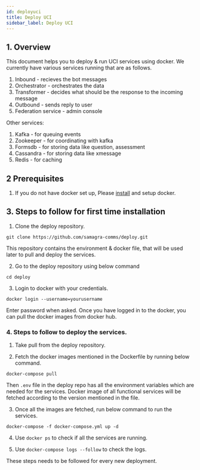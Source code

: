 ```yaml
---
id: deployuci
title: Deploy UCI
sidebar_label: Deploy UCI
---
```


## 1. Overview

This document helps you to deploy & run UCI services using docker. We currently have various services running that are as follows.
1. Inbound - recieves the bot messages
2. Orchestrator - orchestrates the data
3. Transformer - decides what should be the response to the incoming message
4. Outbound - sends reply to user
5. Federation service - admin console 

Other services:
1. Kafka - for queuing events
2. Zookeeper - for coordinating with kafka
3. Formsdb - for storing data like question, assessment
4. Cassandra - for storing data like xmessage
5. Redis - for caching 

## 2 Prerequisites

1. If you do not have docker set up, Please [install](https://docs.docker.com/compose/) and setup docker.

## 3. Steps to follow for first time installation
1. Clone the deploy repository.  

```
git clone https://github.com/samagra-comms/deploy.git
```

This repository contains the environment & docker file, that will be used later to pull and deploy the services.

2. Go to the deploy repository using below command

```
cd deploy
```

3. Login to docker with your credentials.

```
docker login --username=yourusername
```

Enter password when asked. Once you have logged in to the docker, you can pull the docker images from docker hub.


### 4. Steps to follow to deploy the services.
1. Take pull from the deploy repository.

2. Fetch the docker images mentioned in the Dockerfile by running below command.

```
docker-compose pull
```
Then ```.env``` file in the deploy repo has all the environment variables which are needed for the services. Docker image of all functional services will be fetched according to the version mentioned in the file.  

3. Once all the images are fetched, run below command to run the services.
```
docker-compose -f docker-compose.yml up -d 
```
4. Use ```docker ps``` to check if all the services are running.

5. Use ```docker-compose logs --follow``` to check the logs.  

These steps needs to be followed for every new deployment. 